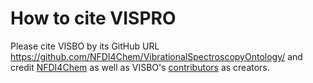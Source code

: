 # How to cite VISPRO

Please cite VISBO by its GitHub URL https://github.com/NFDI4Chem/VibrationalSpectroscopyOntology/ and credit [NFDI4Chem](https://www.nfdi4chem.de/) as well as VISBO's [contributors](https://github.com/NFDI4Chem/VibrationalSpectroscopyOntology/graphs/contributors) as creators.